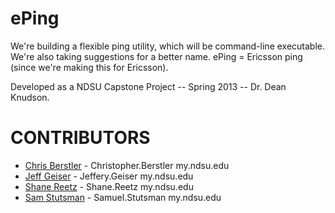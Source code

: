 ePing
==============

We're building a flexible ping utility, which will be command-line executable.
We're also taking suggestions for a better name. ePing = Ericsson ping (since
we're making this for Ericsson).

Developed as a NDSU Capstone Project -- Spring 2013 -- Dr. Dean Knudson.


# CONTRIBUTORS

- [Chris Berstler](https://github.com/drsir) - Christopher.Berstler my.ndsu.edu
- [Jeff Geiser](https://github.com/jrgeiser) - Jeffery.Geiser my.ndsu.edu
- [Shane Reetz](https://github.com/poodus) - Shane.Reetz my.ndsu.edu
- [Sam Stutsman](https://github.com/TheIronMarx) - Samuel.Stutsman my.ndsu.edu

